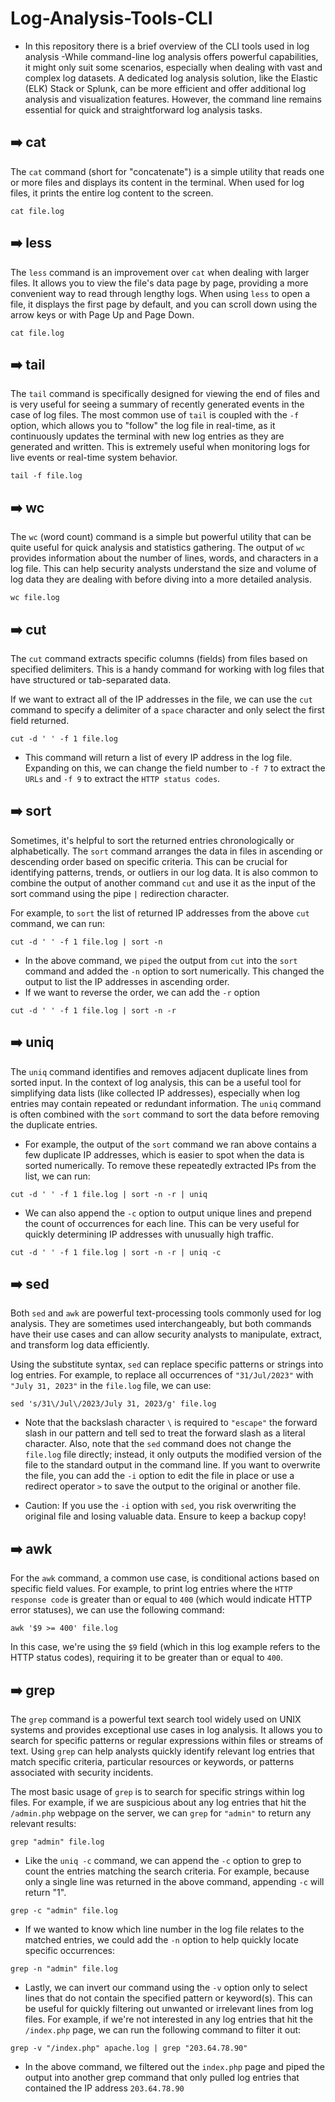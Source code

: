 # Log-Analysis-Tools-CLI
- In this repository there is a brief overview of the CLI tools used in log analysis
-While command-line log analysis offers powerful capabilities, it might only suit some scenarios, especially when dealing with vast and complex log datasets. A dedicated log analysis solution, like the Elastic 
 (ELK) Stack or Splunk, can be more efficient and offer additional log analysis and visualization features. However, the command line remains essential for quick and straightforward log analysis tasks.

## ➡️ cat 

The ```cat``` command (short for "concatenate") is a simple utility that reads one or more files and displays its content in the terminal. When used for log files, it prints the entire log content to the screen.

```
cat file.log
```

## ➡️ less

The ```less``` command is an improvement over ```cat``` when dealing with larger files. It allows you to view the file's data page by page, providing a more convenient way to read through lengthy logs. When using ```less``` to open a file, it displays the first page by default, and you can scroll down using the arrow keys or with Page Up and Page Down.

```
cat file.log
```

## ➡️ tail

The ```tail``` command is specifically designed for viewing the end of files and is very useful for seeing a summary of recently generated events in the case of log files. The most common use of ```tail``` is coupled with the ```-f``` option, which allows you to "follow" the log file in real-time, as it continuously updates the terminal with new log entries as they are generated and written. This is extremely useful when monitoring logs for live events or real-time system behavior.

```
tail -f file.log
```
## ➡️ wc

The ```wc``` (word count) command is a simple but powerful utility that can be quite useful for quick analysis and statistics gathering. The output of ```wc``` provides information about the number of lines, words, and characters in a log file. This can help security analysts understand the size and volume of log data they are dealing with before diving into a more detailed analysis.

```
wc file.log
```

## ➡️ cut

The ```cut``` command extracts specific columns (fields) from files based on specified delimiters. This is a handy command for working with log files that have structured or tab-separated data.

If we want to extract all of the IP addresses in the file, we can use the ```cut``` command to specify a delimiter of a ```space``` character and only select the first field returned.

```
cut -d ' ' -f 1 file.log
```
- This command will return a list of every IP address in the log file. Expanding on this, we can change the field number to ```-f 7``` to extract the ```URLs``` and ```-f 9``` to extract the ```HTTP status codes```.

## ➡️ sort

Sometimes, it's helpful to sort the returned entries chronologically or alphabetically. The ```sort``` command arranges the data in files in ascending or descending order based on specific criteria. This can be crucial for identifying patterns, trends, or outliers in our log data. It is also common to combine the output of another command ```cut``` and use it as the input of the sort command using the pipe ```|``` redirection character.

For example, to ```sort``` the list of returned IP addresses from the above ```cut``` command, we can run:

```
cut -d ' ' -f 1 file.log | sort -n
```
- In the above command, we ```piped``` the output from ```cut``` into the ```sort``` command and added the ```-n``` option to sort numerically. This changed the output to list the IP addresses in ascending order.
- If we want to reverse the order, we can add the ```-r``` option
```
cut -d ' ' -f 1 file.log | sort -n -r
```
## ➡️ uniq

The ```uniq``` command identifies and removes adjacent duplicate lines from sorted input. In the context of log analysis, this can be a useful tool for simplifying data lists (like collected IP addresses), especially when log entries may contain repeated or redundant information. The ```uniq``` command is often combined with the ```sort``` command to sort the data before removing the duplicate entries.

- For example, the output of the ```sort``` command we ran above contains a few duplicate IP addresses, which is easier to spot when the data is sorted numerically. To remove these repeatedly extracted IPs from the list, we can run:

```
cut -d ' ' -f 1 file.log | sort -n -r | uniq
```
- We can also append the ```-c``` option to output unique lines and prepend the count of occurrences for each line. This can be very useful for quickly determining IP addresses with unusually high traffic.
```
cut -d ' ' -f 1 file.log | sort -n -r | uniq -c
```

## ➡️ sed

Both ```sed``` and ```awk``` are powerful text-processing tools commonly used for log analysis. They are sometimes used interchangeably, but both commands have their use cases and can allow security analysts to manipulate, extract, and transform log data efficiently.

Using the substitute syntax, ```sed``` can replace specific patterns or strings into log entries. For example, to replace all occurrences of ```"31/Jul/2023"``` with ```"July 31, 2023"``` in the ```file.log``` file, we can use:
```
sed 's/31\/Jul\/2023/July 31, 2023/g' file.log
```
- Note that the backslash character ```\``` is required to ```"escape"``` the forward slash in our pattern and tell sed to treat the forward slash as a literal character. Also, note that the ```sed``` command does not change the ```file.log``` file directly; instead, it only outputs the modified version of the file to the standard output in the command line. If you want to overwrite the file, you can add the ```-i``` option to edit the file in place or use a redirect operator ```>``` to save the output to the original or another file.

- Caution: If you use the ```-i``` option with ```sed```, you risk overwriting the original file and losing valuable data. Ensure to keep a backup copy!

## ➡️ awk

For the ```awk``` command, a common use case, is conditional actions based on specific field values. For example, to print log entries where the ```HTTP response code``` is greater than or equal to ```400``` (which would indicate HTTP error statuses), we can use the following command:

```
awk '$9 >= 400' file.log
```
In this case, we're using the ```$9``` field (which in this log example refers to the HTTP status codes), requiring it to be greater than or equal to ```400```.

## ➡️ grep

The ```grep``` command is a powerful text search tool widely used on UNIX systems and provides exceptional use cases in log analysis. It allows you to search for specific patterns or regular expressions within files or streams of text. Using ```grep``` can help analysts quickly identify relevant log entries that match specific criteria, particular resources or keywords, or patterns associated with security incidents.

The most basic usage of ```grep``` is to search for specific strings within log files. For example, if we are suspicious about any log entries that hit the ```/admin.php``` webpage on the server, we can ```grep``` for ```"admin"``` to return any relevant results:

```
grep "admin" file.log
```
- Like the ```uniq -c``` command, we can append the ```-c``` option to grep to count the entries matching the search criteria. For example, because only a single line was returned in the above command, appending ```-c``` will return "1".
```
grep -c "admin" file.log
```
- If we wanted to know which line number in the log file relates to the matched entries, we could add the ```-n``` option to help quickly locate specific occurrences:
```
grep -n "admin" file.log
```
- Lastly, we can invert our command using the ```-v``` option only to select lines that do not contain the specified pattern or keyword(s). This can be useful for quickly filtering out unwanted or irrelevant lines from log files. For example, if we're not interested in any log entries that hit the ```/index.php``` page, we can run the following command to filter it out:
```
grep -v "/index.php" apache.log | grep "203.64.78.90"
```
- In the above command, we filtered out the ```index.php``` page and piped the output into another grep command that only pulled log entries that contained the IP address ```203.64.78.90```
  
